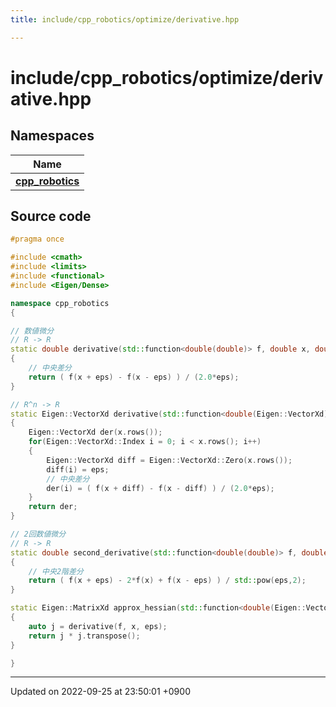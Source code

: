 ```yaml
---
title: include/cpp_robotics/optimize/derivative.hpp

---
```


# include/cpp_robotics/optimize/derivative.hpp



## Namespaces

| Name           |
| -------------- |
| **[cpp_robotics](/cpp_robotics/doxybook/Namespaces/namespacecpp__robotics/)**  |




## Source code

```cpp
#pragma once

#include <cmath>
#include <limits>
#include <functional>
#include <Eigen/Dense>

namespace cpp_robotics
{

// 数値微分
// R -> R
static double derivative(std::function<double(double)> f, double x, double eps = std::pow(std::numeric_limits<double>::epsilon(), 0.5))
{
    // 中央差分
    return ( f(x + eps) - f(x - eps) ) / (2.0*eps);
}

// R^n -> R
static Eigen::VectorXd derivative(std::function<double(Eigen::VectorXd)> f, Eigen::VectorXd x, double eps = std::pow(std::numeric_limits<double>::epsilon(), 0.5))
{
    Eigen::VectorXd der(x.rows());
    for(Eigen::VectorXd::Index i = 0; i < x.rows(); i++)
    {
        Eigen::VectorXd diff = Eigen::VectorXd::Zero(x.rows());
        diff(i) = eps;
        // 中央差分
        der(i) = ( f(x + diff) - f(x - diff) ) / (2.0*eps);
    }
    return der;
}

// 2回数値微分
// R -> R
static double second_derivative(std::function<double(double)> f, double x, double eps = std::pow(std::numeric_limits<double>::epsilon(), 0.5))
{
    // 中央2階差分
    return ( f(x + eps) - 2*f(x) + f(x - eps) ) / std::pow(eps,2);
}

static Eigen::MatrixXd approx_hessian(std::function<double(Eigen::VectorXd)> f, Eigen::VectorXd x, double eps = std::pow(std::numeric_limits<double>::epsilon(), 0.5))
{
    auto j = derivative(f, x, eps);
    return j * j.transpose();
}

}
```


-------------------------------

Updated on 2022-09-25 at 23:50:01 +0900
